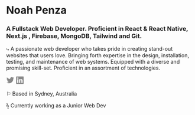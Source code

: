 # Noah Penza
### A Fullstack Web Developer. Proficient in React & React Native, Next.js , Firebase, MongoDB, Tailwind and Git.

⤷  A passionate web developer who takes pride in creating stand-out websites that users love. Bringing forth expertise in the design, installation, testing, and maintenance of web systems. Equipped with a diverse and promising skill-set. Proficient in an assortment of technologies.

 <a aligh="left" href="https://twitter.com/noahpenza" target="_blank" rel="noreferrer noopener"><img src="https://raw.githubusercontent.com/0xShapeShifter/dev-story/master/public/images/socials/twitter.svg" alt="Twitter" width="22" height="22" /></a> <a aligh="left" href="https://www.linkedin.com/in/noah-penza-a752781a2/" target="_blank" rel="noreferrer noopener"><img src="https://raw.githubusercontent.com/0xShapeShifter/dev-story/master/public/images/socials/linkedin.svg" alt="LinkedIn" width="22" height="22" /></a>  

⚐ Based in Sydney, Australia

ϟ Currently working as a Junior Web Dev



    

